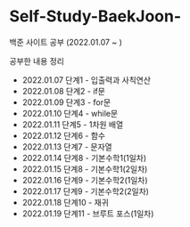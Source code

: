 # Self-Study-BaekJoon-
백준 사이트 공부 (2022.01.07 ~ )

공부한 내용 정리

- 2022.01.07 단계1 - 입출력과 사칙연산
- 2022.01.08 단계2 - if문
- 2022.01.09 단계3 - for문
- 2022.01.10 단계4 - while문
- 2022.01.11 단계5 - 1차원 배열
- 2022.01.12 단계6 - 함수
- 2022.01.13 단계7 - 문자열
- 2022.01.14 단계8 - 기본수학1(1일차)
- 2022.01.15 단계8 - 기본수학1(2일차)
- 2022.01.16 단계9 - 기본수학2(1일차)
- 2022.01.17 단계9 - 기본수학2(2일차)
- 2022.01.18 단계10 - 재귀
- 2022.01.19 단계11 - 브루트 포스(1일차)